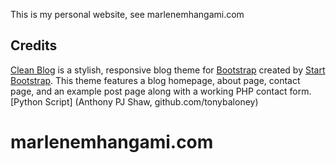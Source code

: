 This is my personal website,
see marlenemhangami.com




## Credits

[Clean Blog](http://startbootstrap.com/template-overviews/clean-blog/) is a stylish, responsive blog theme for [Bootstrap](http://getbootstrap.com/) created by [Start Bootstrap](http://startbootstrap.com/). This theme features a blog homepage, about page, contact page, and an example post page along with a working PHP contact form.
[Python Script] (Anthony PJ Shaw, github.com/tonybaloney)
# marlenemhangami.com
